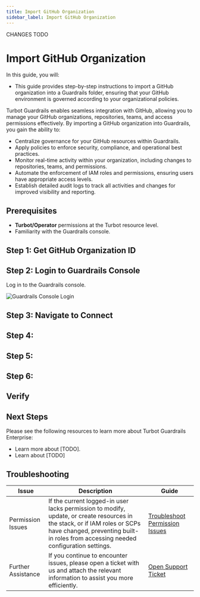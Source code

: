 ```yaml
---
title: Import GitHub Organization
sidebar_label: Import GitHub Organization
---
```


CHANGES TODO


# Import GitHub Organization

In this guide, you will:

- This guide provides step-by-step instructions to import a GitHub organization into a Guardrails folder, ensuring that your GitHub environment is governed according to your organizational policies.

Turbot Guardrails enables seamless integration with GitHub, allowing you to manage your GitHub organizations, repositories, teams, and access permissions effectively. By importing a GitHub organization into Guardrails, you gain the ability to:

- Centralize governance for your GitHub resources within Guardrails.
- Apply policies to enforce security, compliance, and operational best practices.
- Monitor real-time activity within your organization, including changes to repositories, teams, and permissions.
- Automate the enforcement of IAM roles and permissions, ensuring users have appropriate access levels.
- Establish detailed audit logs to track all activities and changes for improved visibility and reporting.

## Prerequisites

- **Turbot/Operator** permissions at the Turbot resource level.
- Familiarity with the Guardrails console.


## Step 1: Get GitHub Organization ID


## Step 2: Login to Guardrails Console

Log in to the Guardrails console.

![Guardrails Console Login](/images/docs/guardrails/guides/github/import-github-organization/guardrails-console-login.png)

## Step 3: Navigate to Connect


## Step 4:

## Step 5:

## Step 6:

## Verify

## Next Steps

Please see the following resources to learn more about Turbot Guardrails Enterprise:

- Learn more about [TODO].
- Learn about [TODO]

## Troubleshooting

| Issue                                      | Description                                                                                                                                                                                                 | Guide                                |
|----------------------------------------------|-------------------------------------------------------------------------------------------------------------------------------------------------------------------------------------------------------------------|-----------------------------------------------------|
| Permission Issues                        | If the current logged-in user lacks permission to modify, update, or create resources in the stack, or if IAM roles or SCPs have changed, preventing built-in roles from accessing needed configuration settings.   | [Troubleshoot Permission Issues](/guardrails/docs/enterprise/FAQ/admin-permissions#aws-permissions-for-turbot-guardrails-administrators)             |
| Further Assistance                       | If you continue to encounter issues, please open a ticket with us and attach the relevant information to assist you more efficiently.                                                 | [Open Support Ticket](https://support.turbot.com)   |
